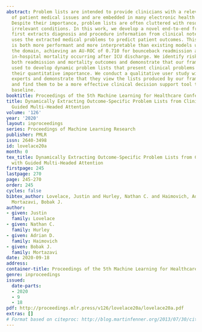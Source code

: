 ```yaml
---
abstract: Problem lists are intended to provide clinicians with a relevant summary
  of patient medical issues and are embedded in many electronic health record systems.
  Despite their importance, problem lists are often cluttered with resolved or currently
  irrelevant conditions. In this work, we develop a novel end-to-end framework that
  first extracts diagnosis and procedure information from clinical notes and subsequently
  uses the extracted medical problems to predict patient outcomes. This framework
  is both more performant and more interpretable than existing models used within
  the domain, achieving an AU-ROC of 0.710 for bounceback readmission and 0.869 for
  in-hospital mortality occurring after ICU discharge. We identify risk factors for
  both readmission and mortality outcomes and demonstrate that our framework can be
  used to develop dynamic problem lists that present clinical problems along with
  their quantitative importance. We conduct a qualitative user study with medical
  experts and demonstrate that they view the lists produced by our framework favorably
  and find them to be a more effective clinical decision support tool than a strong
  baseline.
booktitle: Proceedings of the 5th Machine Learning for Healthcare Conference
title: Dynamically Extracting Outcome-Specific Problem Lists from Clinical Notes with
  Guided Multi-Headed Attention
volume: '126'
year: '2020'
layout: inproceedings
series: Proceedings of Machine Learning Research
publisher: PMLR
issn: 2640-3498
id: lovelace20a
month: 0
tex_title: Dynamically Extracting Outcome-Specific Problem Lists from Clinical Notes
  with Guided Multi-Headed Attention
firstpage: 245
lastpage: 270
page: 245-270
order: 245
cycles: false
bibtex_author: Lovelace, Justin and Hurley, Nathan C. and Haimovich, Adrian D. and
  Mortazavi, Bobak J.
author:
- given: Justin
  family: Lovelace
- given: Nathan C.
  family: Hurley
- given: Adrian D.
  family: Haimovich
- given: Bobak J.
  family: Mortazavi
date: 2020-09-18
address: 
container-title: Proceedings of the 5th Machine Learning for Healthcare Conference
genre: inproceedings
issued:
  date-parts:
  - 2020
  - 9
  - 18
pdf: http://proceedings.mlr.press/v126/lovelace20a/lovelace20a.pdf
extras: []
# Format based on citeproc: http://blog.martinfenner.org/2013/07/30/citeproc-yaml-for-bibliographies/
---
```

